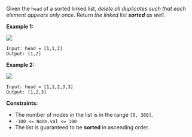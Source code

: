 Given the `head` of a sorted linked list, _delete all duplicates such that
each element appears only once_. Return _the linked list **sorted** as well_.



**Example 1:**

![](https://assets.leetcode.com/uploads/2021/01/04/list1.jpg)

    
    
    Input: head = [1,1,2]
    Output: [1,2]
    

**Example 2:**

![](https://assets.leetcode.com/uploads/2021/01/04/list2.jpg)

    
    
    Input: head = [1,1,2,3,3]
    Output: [1,2,3]
    



**Constraints:**

  * The number of nodes in the list is in the range `[0, 300]`.
  * `-100 <= Node.val <= 100`
  * The list is guaranteed to be **sorted** in ascending order.

